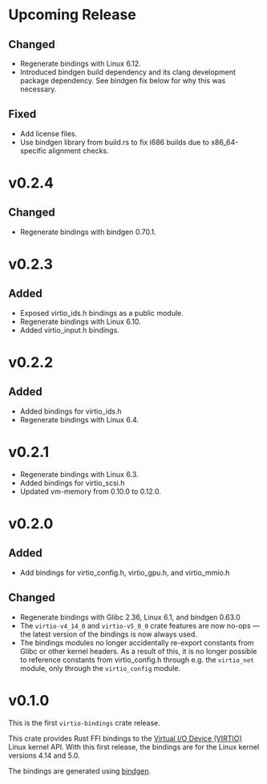# Upcoming Release

## Changed

- Regenerate bindings with Linux 6.12.
- Introduced bindgen build dependency and its clang development package
  dependency. See bindgen fix below for why this was necessary.

## Fixed

- Add license files.
- Use bindgen library from build.rs to fix i686 builds due to x86_64-specific
  alignment checks.

# v0.2.4

## Changed

- Regenerate bindings with bindgen 0.70.1.

# v0.2.3

## Added

- Exposed virtio_ids.h bindings as a public module.
- Regenerate bindings with Linux 6.10.
- Added virtio_input.h bindings.

# v0.2.2

## Added

- Added bindings for virtio_ids.h
- Regenerate bindings with Linux 6.4.

# v0.2.1

- Regenerate bindings with Linux 6.3.
- Added bindings for virtio_scsi.h
- Updated vm-memory from 0.10.0 to 0.12.0.

# v0.2.0

## Added

- Add bindings for virtio_config.h, virtio_gpu.h, and virtio_mmio.h

## Changed

- Regenerate bindings with Glibc 2.36, Linux 6.1, and bindgen 0.63.0
- The `virtio-v4_14_0` and `virtio-v5_0_0` crate features are now no-ops
  — the latest version of the bindings is now always used.
- The bindings modules no longer accidentally re-export constants from
  Glibc or other kernel headers. As a result of this, it is no longer
  possible to reference constants from virtio_config.h through
  e.g. the `virtio_net` module, only through the `virtio_config`
  module.

# v0.1.0

This is the first `virtio-bindings` crate release.

This crate provides Rust FFI bindings to the
[Virtual I/O Device (VIRTIO)](https://docs.oasis-open.org/virtio/virtio/v1.1/virtio-v1.1.html)
Linux kernel API. With this first release, the bindings are for the Linux kernel
versions 4.14 and 5.0.

The bindings are generated using [bindgen](https://crates.io/crates/bindgen).
